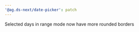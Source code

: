 ```yaml
---
'@ag.ds-next/date-picker': patch
---
```


Selected days in range mode now have more rounded borders
